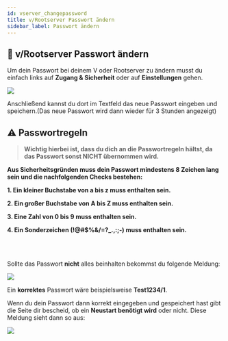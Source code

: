 ```yaml
---
id: vserver_changepassword
title: v/Rootserver Passwort ändern
sidebar_label: Passwort ändern
---
```

##  🔑 v/Rootserver Passwort ändern

Um dein Passwort bei deinem V oder Rootserver zu ändern musst du einfach links auf **Zugang & Sicherheit** oder auf **Einstellungen** gehen.

![](https://screensaver01.zap-hosting.com/index.php/s/PqSxtz7KpgKbTZR/preview)

Anschließend kannst du dort im Textfeld das neue Passwort eingeben und speichern.(Das neue Passwort wird dann wieder für 3 Stunden angezeigt)


##  ⚠️ Passwortregeln

>**Wichtig hierbei ist, dass du dich an die Passwortregeln hältst, da das Passwort sonst NICHT übernommen wird.**

**Aus Sicherheitsgründen muss dein Passwort mindestens 8 Zeichen lang sein und die nachfolgenden Checks bestehen:**

**1. Ein kleiner Buchstabe von a bis z muss enthalten sein.**

**2. Ein großer Buchstabe von A bis Z muss enthalten sein.**

**3. Eine Zahl von 0 bis 9 muss enthalten sein.**

**4. Ein Sonderzeichen (!@#$%&/=?_.,:;-) muss enthalten sein.**

<br><br>


Sollte das Passwort **nicht** alles beinhalten bekommst du folgende Meldung:

![](https://screensaver01.zap-hosting.com/index.php/s/gNa8RKGTkQ4sTHR/preview)

Ein **korrektes** Passwort wäre beispielsweise **Test1234/1**.

Wenn du dein Passwort dann korrekt eingegeben und gespeichert hast gibt die Seite dir bescheid, ob ein **Neustart benötigt wird** oder nicht. 
Diese Meldung sieht dann so aus: 

![](https://screensaver01.zap-hosting.com/index.php/s/5rbP3mzWagHpBTe/preview)

